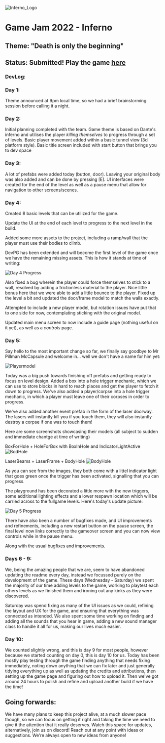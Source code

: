![Inferno_Logo](https://user-images.githubusercontent.com/24251551/170896099-419b8a9f-9f19-470f-a2f1-80f0113ab0d5.png)

# Game Jam 2022 - Inferno

## Theme: "Death is only the beginning"

## Status: **Submitted**! Play the game [here](https://eacaw.itch.io/inferno)

### DevLog:

### Day 1:

Theme announced at 9pm local time, so we had a brief brainstorming session before calling it a night.

### Day 2:

Initial planning completed with the team. Game theme is based on Dante's inferno and utilises the player _killing themselves_ to progress through a set of levels. Basic player movement added within a basic tunnel view (3d platform style). Basic title screen included with start button that brings you to dev space

### Day 3:

A lot of prefabs were added today (button, door). Leaving your original body was also added and can be done by pressing [E]. UI interfaces were created for the end of the level as well as a pause menu that allow for navigation to other screens/scenes.

### Day 4:

Created 8 basic levels that can be utilized for the game.

Update the UI at the end of each level to progress to the next level in the build.

Added some more assets to the project, including a ramp/wall that the player must use their bodies to climb.

DevPG has been extended and will become the first level of the game once we have the remaining missing assets. This is how it stands at time of writing:

![Day 4 Progress](https://user-images.githubusercontent.com/24251551/169892035-83f9fb7d-e672-4f5f-8be9-1af25441f46e.png)

Also fixed a bug wherein the player could force themselves to stick to a wall, resolved by adding a frictionless material to the player. Nice little bonus here that we were able to add a little bounce to the player. Fixed up the level a bit and updated the door/frame model to match the walls exactly.

Attempted to include a new player model, but rotation issues have put that to one side for now, contemplating sticking with the original model.

Updated main menu screen to now include a guide page (nothing useful on it yet), as well as a _controls_ page.

### Day 5: 

Say hello to the most important change so far, we finally say goodbye to Mr Pillman McCapsule and welcome in... well we don't have a name for him yet: 

![Playermodel](https://user-images.githubusercontent.com/24251551/170148297-0c142be8-b2cd-4599-a3cf-389f9354d416.png)


Today was a big push towards finishing off prefabs and getting ready to focus on level design. Added a box into a hole trigger mechanic, which we can use to store blocks in hard to reach places and get the player to fetch it down to progress. We've also added a player/corpse into a hole trigger mechanic, in which a player must leave one of their corpses in order to progress. 

We've also added another event prefab in the form of the laser doorway. The lasers will instantly kill you if you touch them, they will also instantly destroy a corpse if one was to touch them! 

Here are some screenshots showcasing their models (all subject to sudden and immediate chantge at time of writing)

BoxForHole + HoleForBox with BoxInHole and IndicatorLightActive
![BodHole](https://user-images.githubusercontent.com/24251551/170148447-33a56929-2a6b-4fab-be68-395de1989c35.png)

LaserBeams + LaserFrame + BodyHole
![BodyHole](https://user-images.githubusercontent.com/24251551/170148563-a3a72071-55d2-45a9-bb79-f82676df4229.png)

As you can see from the images, they both come with a littel indicator light that goes green once the trigger has been activated, signalling that you can progress.

The playground has been decorated a little more with the new triggers, some additional lighting effects and a lower respawn location which will be carried across to the fullgame levels. Here's today's update picture:

![Day 5 Progress](https://user-images.githubusercontent.com/24251551/170147872-66007c4a-8f96-449d-938b-2808a294f1f0.png)

There have also been a number of bugfixes made, and UI improvements and refinements, including a new restart button on the pause screen, the final level now links correctly to the gameover screen and you can now view controls while in the pause menu.

Along with the usual bugfixes and improvements. 

### Days 6 - 9:

We, being the amazing people that we are, seem to have abandoned updating the readme every day, instead we focussed purely on the development of the game. These days (Wednesday - Saturday) we spent the majority of our time adding levels to the game, working to playtest each others levels as we finished them and ironing out any kinks as they were discovered. 

Saturday was spend fixing as many of the UI issues as we could, refining the layout and UX for the game, and ensuring that everything was connected as intended. We also spent some time working on finding and adding all the sounds that you hear in game, adding a new sound manager class to handle it all for us, making our lives much easier. 

### Day 10:

We counted slightly wrong, and this is day 9 for most people, however because we started counting on day 0, this is day 10 for us. Today has been mostly play testing through the game finding anything that needs fixing immediately, noting down anything that we can fix later and just generally tidying everything up as well as updating the credits and attributions, then setting up the game page and figuring out how to upload it. Then we've got around 24 hours to polish and refine and upload another build if we have the time! 

## Going forwards:

We have many plans to keep this project alive, at a much slower pace though, so we can focus on getting it right and taking the time we need to give it the attention that it really deserves. Watch this space for updates, alternatively, join us on discord! Reach out at any point with ideas or suggestions. We're always open to new ideas from anyone! 
